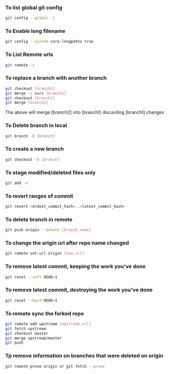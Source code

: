 ### To list global git config
```sh
git config --global -l
```

### To Enable long filename

```sh
git config --system core.longpaths true
```

### To List Remote urls

```sh
git remote -v
```

### To replace a branch with another branch

```sh
git checkout [branch2]
git merge -s ours [branch1]
git checkout [branch1]
git merge [branch2]
```

The above will merge [branch2] into [branch1] discarding [branch1] changes


### To Delete branch in local

```sh
git branch -D [branch]
```

### To create a new branch

```sh
git checkout -b [branch]
```

### To stage modified/deleted files only

```sh
git add -u
```

### To revert ranges of commit

```sh
git revert <oldest_commit_hash>..<latest_commit_hash>
```

### To delete branch in remote
```sh
git push origin --delete [branch_name]
```

### To change the origin url after repo name changed
```sh
git remote set-url origin [new_url]
```

### To remove latest commit, keeping the work you've done
```sh
git reset --soft HEAD~1
```

### To remove latest commit, destroying the work you've done
```sh
git reset --hard HEAD~1
```
### To remote sync the forked repo
```sh
git remote add upstream [upstream_url]
git fetch upstream
git checkout master
git merge upstream/master
git push
```
### Tp remove information on branches that were deleted on origin
```sh
git remote prune origin or git fetch --prune
```
